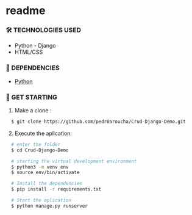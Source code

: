 # readme

### 🛠 TECHNOLOGIES USED
<ul>
  <li>Python - Django</li>
  <li>HTML/CSS</li>
</ul>

### 🧰 DEPENDENCIES
<ul>
  <li> <a href="https://www.python.org/downloads/"> Python </a> </li>
</ul>

### 🚀 GET STARTING

1. Make a clone :

```sh
  $ git clone https://github.com/pedr0aroucha/Crud-Django-Demo.git
```

2. Execute the aplication:

```sh
  # enter the folder
  $ cd Crud-Django-Demo

  # starting the virtual development environment
  $ python3 -m venv env
  $ source env/bin/activate

  # Install the dependencies
  $ pip install -r requirements.txt

  # Start the aplication
  $ python manage.py runserver

```